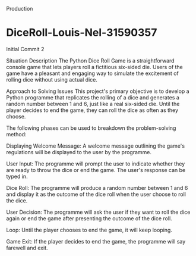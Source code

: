 Production
# DiceRoll-Louis-Nel-31590357

Initial Commit 2

Situation Description
The Python Dice Roll Game is a straightforward console game that lets players roll a fictitious six-sided die. 
Users of the game have a pleasant and engaging way to simulate the excitement of rolling dice without using actual dice.

Approach to Solving Issues
This project's primary objective is to develop a Python programme that replicates the rolling of a dice and generates a random number between 1 and 6, just like a real six-sided die. Until the player decides to end the game, they can roll the dice as often as they choose.

The following phases can be used to breakdown the problem-solving method:

Displaying Welcome Message: A welcome message outlining the game's regulations will be displayed to the user by the programme.

User Input: The programme will prompt the user to indicate whether they are ready to throw the dice or end the game. The user's response can be typed in.

Dice Roll: The programme will produce a random number between 1 and 6 and display it as the outcome of the dice roll when the user choose to roll the dice.

User Decision: The programme will ask the user if they want to roll the dice again or end the game after presenting the outcome of the dice roll.

Loop: Until the player chooses to end the game, it will keep looping.

Game Exit: If the player decides to end the game, the programme will say farewell and exit.